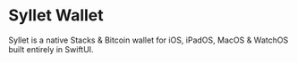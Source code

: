 # Syllet Wallet

Syllet is a native Stacks &amp; Bitcoin wallet for iOS, iPadOS, MacOS &amp; WatchOS built entirely in SwiftUI.
